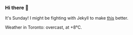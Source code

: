### Hi there :wave:

It's Sunday! I might be fighting with Jekyll to make [this](https://swissclubto.github.io) better.

Weather in Toronto: overcast, at +8°C.
